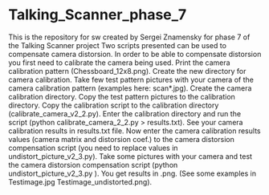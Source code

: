 # Talking_Scanner_phase_7
This is the repository for sw created by Sergei Znamensky for phase 7 of the Talking Scanner project 
Two scripts presented can be used to compensate camera distorsion.
In order to be able to compensate distorsion you first need to calibrate the camera being used.
Print the camera calibration pattern (Chessboard_12x8.png).
Create the new directory for camera calibration.
Take few test pattern pictures with your camera of the camera calibration pattern (examples here: scan*.jpg).
Create the camera calibration directory.
Copy the test pattern pictures to the calibration directory.
Copy the calibration script to the calibration directory (calibrate_camera_v2_2.py).
Enter the calibration directory and run the script (python calibrate_camera_2_2.py > results.txt).
See your camera calibration results in results.txt file.
Now enter the camera calibration results values (camera matrix and distorsion coef.) to the camera distorsion compensation script (you need to replace values in undistort_picture_v2_3.py).
Take some pictures with your camera and test the camera distorsion compensation script (python undistort_picture_v2_3.py <your picture name.jpg>). You get results in <your picture name>.png. (See some examples in Testimage.jpg Testimage_undistorted.png).

